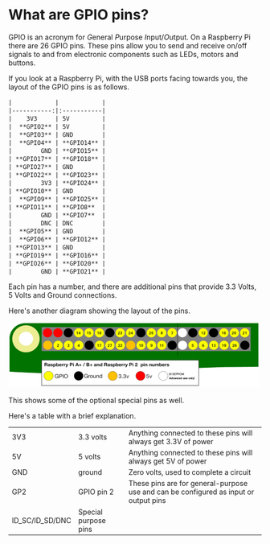 # What are GPIO pins?

GPIO is an acronym for *G*eneral *P*urpose *I*nput/*O*utput. On a Raspberry Pi there are 26 GPIO pins. These pins allow you to send and receive on/off signals to and from electronic components such as LEDs, motors and buttons.

If you look at a Raspberry Pi, with the USB ports facing towards you, the layout of the GPIO pins is as follows.

    |            |            |
    |-----------:|:-----------|
    |    3V3     | 5V         |
    |  **GPIO2** | 5V         |
    |  **GPIO3** | GND        |
    |  **GPIO4** | **GPIO14** |
    |        GND | **GPIO15** |
    | **GPIO17** | **GPIO18** |
    | **GPIO27** | GND        |
    | **GPIO22** | **GPIO23** |
    |        3V3 | **GPIO24** |
    | **GPIO10** | GND        |
    |  **GPIO9** | **GPIO25** |
    | **GPIO11** | **GPIO8**  |
    |        GND | **GPIO7**  |
    |        DNC | DNC        |
    |  **GPIO5** | GND        |
    |  **GPIO6** | **GPIO12** |
    | **GPIO13** | GND        |
    | **GPIO19** | **GPIO16** |
    | **GPIO26** | **GPIO20** |
    |        GND | **GPIO21** |

Each pin has a number, and there are additional pins that provide 3.3 Volts, 5 Volts and Ground connections.

Here's another diagram showing the layout of the pins.

![pinout](images/pinout.png)

This shows some of the optional special pins as well.

Here's a table with a brief explanation.

|   |   |   |
|---|---|---|
| 3V3 | 3.3 volts | Anything connected to these pins will always get 3.3V of power |
| 5V | 5 volts | Anything connected to these pins will always get 5V of power |
| GND | ground | Zero volts, used to complete a circuit |
| GP2 | GPIO pin 2 | These pins are for general-purpose use and can be configured as input or output pins |
| ID_SC/ID_SD/DNC | Special purpose pins ||
